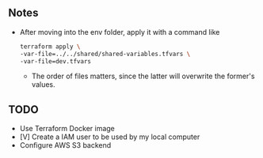 ## Notes
- After moving into the env folder, apply it with a command like
    
    ```bash
    terraform apply \
    -var-file=../../shared/shared-variables.tfvars \
    -var-file=dev.tfvars
    ```
    - The order of files matters, since the latter will overwrite the former's values.

## TODO
- Use Terraform Docker image
- [V] Create a IAM user to be used by my local computer
- Configure AWS S3 backend


